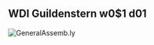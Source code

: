 ## WDI Guildenstern w0$1 d01
![](https://github.com/generalassembly/ga-ruby-on-rails-for-devs/raw/master/images/ga.png 'GeneralAssemb.ly')

